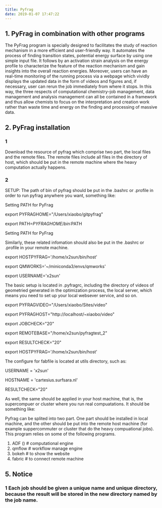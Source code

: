 ```yaml
---
title: Pyfrag
date: 2019-01-07 17:47:22
---
```



## 1. PyFrag in combination with other programs

The PyFrag program is specially designed to facilitates the study of reaction mechanism in a more efficient and user-friendly way. It automates the process of finding transition states, potential energy surface by using one simple input file. It follows by an activation strain analysis on the energy profile to characterize the feature of the reaction mechanism and gain insights into the overall reaction energies. Moreover, users can have an real-time monitoring of the running process via a webpage which vividly displays the updated data in the form of videos and figures and, if necessary, user can rerun the job immediately from where it stops. In this way, the three respects of computational chemistry–job management, data management and analysis management can all be contained in a framework and thus allow chemists to focus on the interpretation and creation work rather than waste time and energy on the finding and processing of massive data.

## 2. PyFrag installation

### 1
Download the resource of pyfrag which comprise two part, the local files and the remote files. The remote files include all files in the directory of host, which should be put in the remote machine where the heavy computation actually happens.

### 2

SETUP:
The path of bin of pyfrag should be put in the .bashrc or .profile in order to run pyfrag anywhere you want, something like:

Setting PATH for PyFrag

export PYFRAGHOME="/Users/xiaobo/gitpyfrag"

export PATH=$PYFRAGHOME/bin:$PATH

Setting PATH for PyFrag

Similarly, these related infomation should also be put in the .bashrc or .profile in your remote machine.

export HOSTPYFRAG='/home/x2sun/bin/host'

export QMWORKS='~/miniconda3/envs/qmworks'

export USERNAME='x2sun'



The basic setup is located in .pyfragrc, including the directory of videos of geometried generated in the optimization process, the local server, which means you need to set up your local websever service, and so on.

export PYFRAGVIDEO="/Users/xiaobo/Sites/video"

export PYFRAGHOST="http://localhost/~xiaobo/video"

export JOBCHECK="20"

export REMOTEBASE="/home/x2sun/pyfragtest_2"

export RESULTCHECK="20"

export HOSTPYFRAG='/home/x2sun/bin/host'


The configure for fabfile is located at utils directory, such as:

USERNAME = 'x2sun'

HOSTNAME = 'cartesius.surfsara.nl'

RESULTCHECK="20"



As well, the same should be applied in your host machine, that is, the supercompuer or cluster where you run real compuatations. It should be something like:


Pyfrag can be splited into two part. One part should be installed in local machine, and the other should be put into the remote host machine (for example suppercommuter or cluster that do the heavy compuational jobs). This program relies on some of the following programs.

1. ADF  ()     # computational engine
2. qmflow      # workflow manage engine
3. bokeh       # to show the website
4. fabric      # to connect remote machine

## 5. Notice

### 1 Each job should be given a unique name and unique directory, because the result will be stored in the new directory named by the job name.



